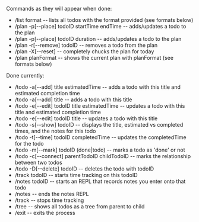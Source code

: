 Commands as they will appear when done:

* /list format                                 -- lists all todos with the format provided (see formats below)
* /plan -p[--place] todoID startTime endTime   -- adds/updates a todo to the plan
* /plan -p[--place] todoID duration            -- adds/updates a todo to the plan
* /plan -r[--remove] todoID                    -- removes a todo from the plan
* /plan -X[--reset]                            -- completely chucks the plan for today
* /plan planFormat                             -- shows the current plan with planFormat (see formats below)

Done currently:

* /todo -a[--add] title estimatedTime          -- adds a todo with this title and estimated completion time
* /todo -a[--add] title                        -- adds a todo with this title
* /todo -e[--edit] todoID title estimatedTime  -- updates a todo with this title and estimated completion time
* /todo -e[--edit] todoID title                -- updates a todo with this title
* /todo -s[--show] todoID                      -- displays the title, estimated vs completed times, and the notes for this todo
* /todo -t[--time] todoID completedTime        -- updates the completedTime for the todo
* /todo -m[--mark] todoID (done|todo)          -- marks a todo as 'done' or not
* /todo -c[--connect] parentTodoID childTodoID -- marks the relationship between two todos
* /todo -D[--delete] todoID                    -- deletes the todo with todoID
* /track todoID                                -- starts time tracking on this todoID
* /notes todoID                                -- starts an REPL that records notes you enter onto that todo
* /notes                                       -- ends the notes REPL
* /track                                       -- stops time tracking
* /tree                                        -- shows all todos as a tree from parent to child
* /exit                                        -- exits the process

